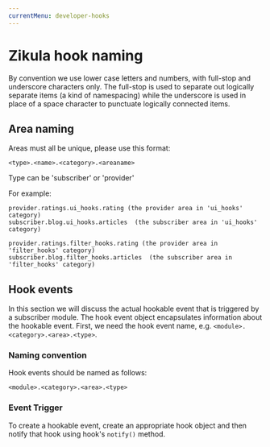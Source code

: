 ```yaml
---
currentMenu: developer-hooks
---
```

# Zikula hook naming

By convention we use lower case letters and numbers, with full-stop and underscore
characters only.  The full-stop is used to separate out logically separate items
(a kind of namespacing) while the underscore is used in place of a space character
to punctuate logically connected items.

## Area naming

Areas must all be unique, please use this format:

```
<type>.<name>.<category>.<areaname>
```

Type can be 'subscriber' or 'provider'

For example:

```
provider.ratings.ui_hooks.rating (the provider area in 'ui_hooks' category)
subscriber.blog.ui_hooks.articles  (the subscriber area in 'ui_hooks' category)

provider.ratings.filter_hooks.rating (the provider area in 'filter_hooks' category)
subscriber.blog.filter_hooks.articles  (the subscriber area in 'filter_hooks' category)
```

## Hook events

In this section we will discuss the actual hookable event that is triggered by
a subscriber module.  The hook event object encapsulates information about the
hookable event. First, we need the hook event name, e.g. `<module>.<category>.<area>.<type>`.

### Naming convention

Hook events should be named as follows:

```
<module>.<category>.<area>.<type>
```

### Event Trigger

To create a hookable event, create an appropriate hook object and then notify that
hook using hook's `notify()` method.

